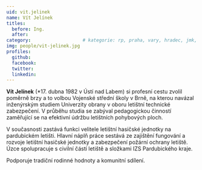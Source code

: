 ```yaml
---
uid: vit.jelinek
name: Vít Jelínek
titles:
  before: Ing.
  after:
category:             		# kategorie: rp, praha, vary, hradec, jmk, senat
img: people/vit-jelinek.jpg
profiles:
  github:
  facebook:
  twitter:
  linkedin:
---
```


**Vít Jelínek** (*17. dubna 1982 v Ústí nad Labem) si profesní cestu zvolil poměrně brzy a to volbou Vojenské střední školy v Brně, na kterou navázal inženýrským studiem Univerzity obrany v oboru letištní technické zabezpečení. V průběhu studia se zabýval pedagogickou činností zaměřující se na efektivní údržbu letištních pohybových ploch.

V současnosti zastává funkci velitele letištní hasičské jednotky na pardubickém letišti. Hlavní náplň práce sestává ze zajištění fungování a rozvoje letištní hasičské jednotky a zabezpečení požární ochrany letiště. Úzce spolupracuje s civilní částí letiště a složkami IZS Pardubického kraje.

Podporuje tradiční rodinné hodnoty a komunitní sdílení.
